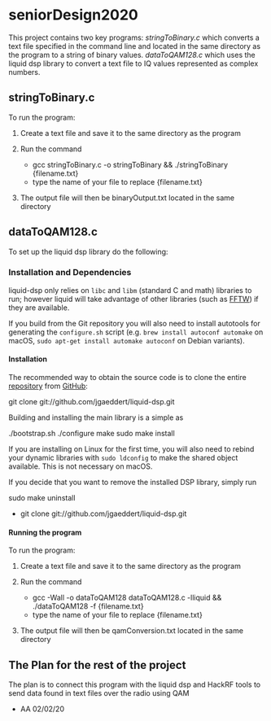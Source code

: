 # seniorDesign2020

This project contains two key programs:
      *stringToBinary.c* which converts a text file specified in the command line
      and located in the same directory as the program to a string of binary values.
      *dataToQAM128.c* which uses the liquid dsp library to convert a text file to
      IQ values represented as complex numbers.

## stringToBinary.c

To run the program:
1. Create a text file and save it to the same directory as the program

2. Run the command
    - gcc stringToBinary.c -o stringToBinary && ./stringToBinary {filename.txt}
    - type the name of your file to replace {filename.txt}

3. The output file will then be binaryOutput.txt located in the same directory

## dataToQAM128.c
To set up the liquid dsp library do the following:

### Installation and Dependencies

liquid-dsp only relies on `libc` and `libm` (standard C and math)
libraries to run; however liquid will take advantage of other libraries
(such as [FFTW](http://www.fftw.org)) if they are available.

If you build from the Git repository you will also need to install autotools
for generating the `configure.sh` script (e.g.
`brew install autoconf automake` on macOS,
`sudo apt-get install automake autoconf` on Debian variants).

#### Installation ###

The recommended way to obtain the source code is to clone the entire
[repository](https://github.com/jgaeddert/liquid-dsp) from
[GitHub](https://github.com):

  git clone git://github.com/jgaeddert/liquid-dsp.git

Building and installing the main library is a simple as

  ./bootstrap.sh
  ./configure
  make
  sudo make install

If you are installing on Linux for the first time, you will also need
to rebind your dynamic libraries with `sudo ldconfig` to make the
shared object available.
This is not necessary on macOS.

If you decide that you want to remove the installed DSP library, simply
run

  sudo make uninstall
- git clone git://github.com/jgaeddert/liquid-dsp.git

#### Running the program
To run the program:
1. Create a text file and save it to the same directory as the program

2. Run the command
    - gcc -Wall -o dataToQAM128 dataToQAM128.c -lliquid && ./dataToQAM128 -f {filename.txt}
    - type the name of your file to replace {filename.txt}

3. The output file will then be qamConversion.txt located in the same directory


## The Plan for the rest of the project
The plan is to connect this program with the liquid dsp and HackRF tools to send
data found in text files over the radio using QAM

- AA 02/02/20
